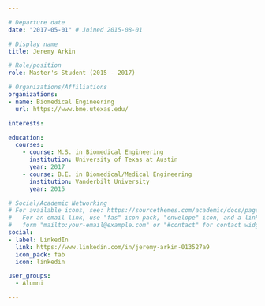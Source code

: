 ```yaml
---

# Departure date
date: "2017-05-01" # Joined 2015-08-01

# Display name
title: Jeremy Arkin

# Role/position
role: Master's Student (2015 - 2017)

# Organizations/Affiliations
organizations:
- name: Biomedical Engineering
  url: https://www.bme.utexas.edu/

interests:

education:
  courses:
    - course: M.S. in Biomedical Engineering
      institution: University of Texas at Austin
      year: 2017
    - course: B.E. in Biomedical/Medical Engineering
      institution: Vanderbilt University
      year: 2015

# Social/Academic Networking
# For available icons, see: https://sourcethemes.com/academic/docs/page-builder/#icons
#   For an email link, use "fas" icon pack, "envelope" icon, and a link in the
#   form "mailto:your-email@example.com" or "#contact" for contact widget.
social:
- label: LinkedIn
  link: https://www.linkedin.com/in/jeremy-arkin-013527a9
  icon_pack: fab
  icon: linkedin

user_groups:
  - Alumni

---
```

